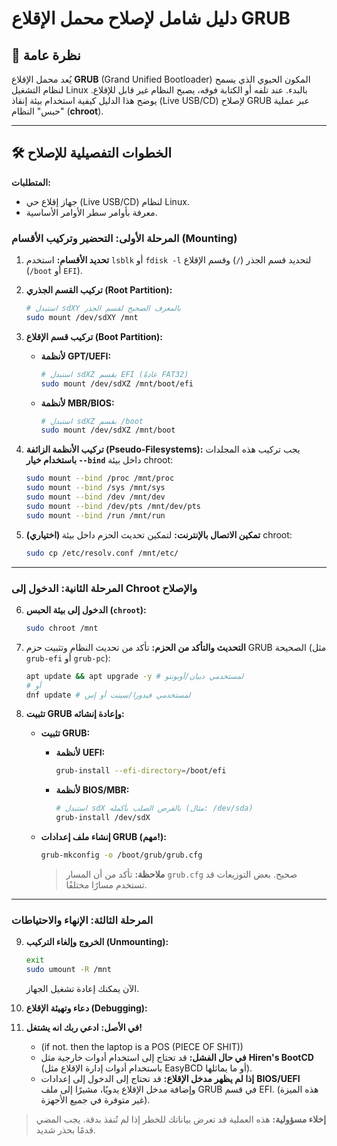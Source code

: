 # دليل شامل لإصلاح محمل الإقلاع GRUB

## 🚀 نظرة عامة

يُعد محمل الإقلاع **GRUB** (Grand Unified Bootloader) المكون الحيوي الذي يسمح لنظام التشغيل Linux بالبدء. عند تلفه أو الكتابة فوقه، يصبح النظام غير قابل للإقلاع. يوضح هذا الدليل كيفية استخدام بيئة إنقاذ (Live USB/CD) لإصلاح GRUB عبر عملية "حبس" النظام (**chroot**).

---

## 🛠️ الخطوات التفصيلية للإصلاح

**المتطلبات:**
* جهاز إقلاع حي (Live USB/CD) لنظام Linux.
* معرفة بأوامر سطر الأوامر الأساسية.

### المرحلة الأولى: التحضير وتركيب الأقسام (Mounting)

1.  **تحديد الأقسام:**
    استخدم `lsblk` أو `fdisk -l` لتحديد قسم الجذر (`/`) وقسم الإقلاع (`/boot` أو `EFI`).

2.  **تركيب القسم الجذري (Root Partition):**
    ```bash
    # استبدل sdXY بالمعرف الصحيح لقسم الجذر
    sudo mount /dev/sdXY /mnt
    ```

3.  **تركيب قسم الإقلاع (Boot Partition):**
    * **لأنظمة GPT/UEFI:**
        ```bash
        # استبدل sdXZ بقسم EFI (عادةً FAT32)
        sudo mount /dev/sdXZ /mnt/boot/efi
        ```
    * **لأنظمة MBR/BIOS:**
        ```bash
        # استبدل sdXZ بقسم /boot
        sudo mount /dev/sdXZ /mnt/boot
        ```

4.  **تركيب الأنظمة الزائفة (Pseudo-Filesystems):**
    يجب تركيب هذه المجلدات **باستخدام خيار `--bind`** داخل بيئة chroot:
    ```bash
    sudo mount --bind /proc /mnt/proc
    sudo mount --bind /sys /mnt/sys
    sudo mount --bind /dev /mnt/dev
    sudo mount --bind /dev/pts /mnt/dev/pts
    sudo mount --bind /run /mnt/run
    ```

5.  **(اختياري) تمكين الاتصال بالإنترنت:**
    لتمكين تحديث الحزم داخل بيئة chroot:
    ```bash
    sudo cp /etc/resolv.conf /mnt/etc/
    ```

---

### المرحلة الثانية: الدخول إلى Chroot والإصلاح

6.  **الدخول إلى بيئة الحبس (`chroot`):**
    ```bash
    sudo chroot /mnt
    ```

7.  **التحديث والتأكد من الحزم:**
    تأكد من تحديث النظام وتثبيت حزم GRUB الصحيحة (مثل `grub-efi` أو `grub-pc`):
    ```bash
    apt update && apt upgrade -y # لمستخدمي دبيان/أوبونتو
    # أو
    dnf update # لمستخدمي فيدورا/سينت أو إس
    ```

8.  **تثبيت GRUB وإعادة إنشائه:**

    * **تثبيت GRUB:**
        * **لأنظمة UEFI:**
            ```bash
            grub-install --efi-directory=/boot/efi
            ```
        * **لأنظمة BIOS/MBR:**
            ```bash
            # استبدل sdX بالقرص الصلب بأكمله (مثال: /dev/sda)
            grub-install /dev/sdX
            ```

    * **إنشاء ملف إعدادات GRUB (مهم!):**
        ```bash
        grub-mkconfig -o /boot/grub/grub.cfg
        ```
        > **ملاحظة:** تأكد من أن المسار `grub.cfg` صحيح. بعض التوزيعات قد تستخدم مسارًا مختلفًا.

---

### المرحلة الثالثة: الإنهاء والاحتياطات

9.  **الخروج وإلغاء التركيب (Unmounting):**
    ```bash
    exit
    sudo umount -R /mnt
    ```
    الآن يمكنك إعادة تشغيل الجهاز.

10. **دعاء وتهيئة الإقلاع (Debugging):**
11. **في الأصل:** **ادعي ربك انه يشتغل!**
    * (if not. then the laptop is a POS (PIECE OF SHIT))
    * **في حال الفشل:** قد تحتاج إلى استخدام أدوات خارجية مثل **Hiren's BootCD** (باستخدام أدوات إدارة الإقلاع مثل EasyBCD أو ما يماثلها).
    * **إذا لم يظهر مدخل الإقلاع:** قد تحتاج إلى الدخول إلى إعدادات **BIOS/UEFI** وإضافة مدخل الإقلاع يدويًا، مشيرًا إلى ملف GRUB في قسم EFI. (هذه الميزة غير متوفرة في جميع الأجهزة).

> **إخلاء مسؤولية:** هذه العملية قد تعرض بياناتك للخطر إذا لم تُنفذ بدقة. يجب المضي قدمًا بحذر شديد.
